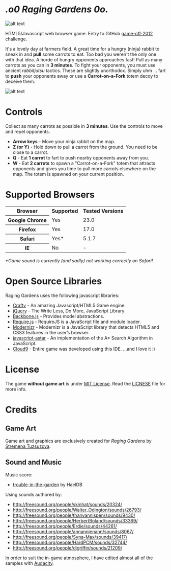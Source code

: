 _.o0 Raging Gardens 0o._
==========================

![alt text](https://raw.github.com/petarov/game-off-2012/master/art/logo-clr.png "Raging Gardens")

HTML5/Javascript web browser game. Entry to GitHub [game-off-2012](https://github.com/github/game-off-2012) challenge.

It's a lovely day at farmers field. A great time for a hungry (ninja) rabbit to sneak in and **pull** some carrots to eat.
Too bad you weren't the only one with that idea. A horde of hungry opponents approaches fast! Pull as many carrots
as you can in **3 minutes**. To fight your opponents, you must use ancient *rabbitjutsu* tactics. These are slightly unorthodox.
Simply uhm ... fart to **push** your opponents away or use a **Carrot-on-a-Fork** totem decoy to deceive them.

![alt text](http://i.imgur.com/i5rq4.png "Gameplay screenshot")

# Controls
Collect as many carrots as possible in **3 minutes**. Use the controls to move and repel opponents.

  * **Arrow keys** - Move your ninja rabbit on the map.
  * **Z (or Y)** - Hold down to pull a carrot from the ground. You need to be close to a carrot.
  * **Q** - Eat **1 carrot** to fart to push nearby opponents away from you. 
  * **W** - Eat **2 carrots** to spawn a "Carrot-on-a-Fork" totem that attracts opponents and gives you time to pull more carrots elsewhere on the map. The totem is spawned on your current position.

# Supported Browsers

<table>
  <tr>
    <th>Browser</th>
    <th>Supported</th>
    <th>Tested Versions</th>
  </tr>
  <tr>
    <th>Google Chrome</th>
    <td>Yes</td>
    <td>23.0</td>
  </tr>
  <tr>
    <th>Firefox</th>
    <td>Yes</td>
    <td>17.0</td>
  </tr>
  <tr>
    <th>Safari</th>
    <td>Yes*</td>
    <td>5.1.7</td>
  </tr>   
  <tr>
    <th>IE</th>
    <td>No</td>
    <td>-</td>
  </tr>  
</table>

_*Game sound is currently (and sadly) not working correctly on Safari!_

# Open Source Libraries
Raging Gardens uses the following javascript libraries:

  * [Crafty](http://craftyjs.com/) - An amazing Javascript/HTML5 Game engine.  
  * [jQuery](http://jquery.com/) - The Write Less, Do More, JavaScript Library
  * [Backbone.js](http://backbonejs.org/) - Provides model abstractions.
  * [Require.js](http://requirejs.org/) - RequireJS is a JavaScript file and module loader. 
  * [Modernizr](http://modernizr.com/) - Modernizr is a JavaScript library that detects HTML5 and CSS3 features in the user’s browser.
  * [javascript-astar](https://github.com/bgrins/javascript-astar) - An implementation of the A* Search Algorithm in JavaScript.
  * [Cloud9](https://c9.io) - Entire game was developed using this IDE. ...and I love it :)

# License
The game **without game art** is under [MIT License](http://opensource.org/licenses/MIT). 
Read the [LICNESE](https://github.com/petarov/game-off-2012/blob/master/LICENSE) file for more info.

# Credits
## Game Art
Game art and graphics are exclusively created for _Raging Gardens_ by [Stremena Tuzsuzova](http://www.stremena.com). 

## Sound and Music
Music score:
  * [trouble-in-the-garden](http://opengameart.org/content/trouble-in-the-garden) by HaelDB

Using sounds authored by:
  * http://freesound.org/people/skinhat/sounds/20324/
  * http://freesound.org/people/Walter_Odington/sounds/26793/
  * http://freesound.org/people/thanvannispen/sounds/9430/
  * http://freesound.org/people/HerbertBoland/sounds/33369/
  * http://freesound.org/people/Erdie/sounds/44261/
  * http://freesound.org/people/annannienann/sounds/8067/
  * http://freesound.org/people/Syna-Max/sounds/39417/
  * http://freesound.org/people/HardPCM/sounds/32744/
  * http://freesound.org/people/djgriffin/sounds/21209/

In order to suit the in-game atmosphere, I have edited almost all of the samples with [Audacity](http://audacity.sourceforge.net/).

